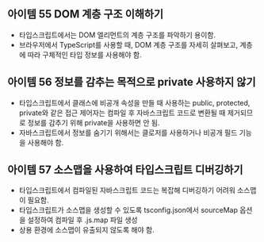## 아이템 55 DOM 계층 구조 이해하기

- 타입스크립트에서는 DOM 엘리먼트의 계층 구조를 파악하기 용이함.
- 브라우저에서 TypeScript를 사용할 때, DOM 계층 구조를 자세히 살펴보고, 계층에 따라 구체적인 타입 정보를 사용해야 함.

## 아이템 56 정보를 감추는 목적으로 private 사용하지 않기

- 타입스크립트에서 클래스에 비공개 속성을 만들 때 사용하는 public, protected, private와 같은 접근 제어자는 컴파일 후 자바스크립트 코드로 변환될 때 제거되므로 정보를 감추기 위해 private을 사용하면 안 됨.
- 자바스크립트에서 정보를 숨기기 위해서는 클로저를 사용하거나 비공개 필드 기능을 사용해야 함.

## 아이템 57 소스맵을 사용하여 타입스크립트 디버깅하기

- 타입스크립트에서 컴파일된 자바스크립트 코드는 복잡해 디버깅하기 어려워 소스맵이 필요함.
- 타입스크립트가 소스맵을 생성할 수 있도록 tsconfig.json에서 sourceMap 옵션을 설정하여 컴파일 후 .js.map 파일 생성
- 상용 환경에 소스맵이 유출되지 않도록 해야 함.
